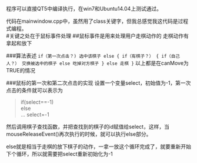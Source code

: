 程序可以直接QT5中编译执行，在win7和Ubuntu14.04上测试通过。  

代码在mainwindow.cpp中，虽然用了class关键字，但我总感觉我这代码是过程式编程。  
#关键之处在于鼠标事件处理
##鼠标事件是用来处理用户走棋动作的
走棋动作有拿起和放下  

###算法表述
`
    	if（第一次点击？)
    		选中该棋子
    	else
    	{
    		if（有棋子？）
    		{
    			if（自己人？）
    				交换被选中的棋子
    			else
    				吃掉对方棋子
    		}
    		else
    			走棋
    	}
`
以上都是在canMove为TRUE的情况

###鼠标的第一次和第二次点击的实现
设置一个变量select，初始值为-1，第一次点击的条件就可以表示为
>if(select==-1)  
>else  
>    ...
>    select=-1

然后调用棋子查找函数，并把查找到的棋子的id赋值给select，这样，当mouseReleaseEvent()再次执行的时候，就可以执行else部分。
  
else就是相当于走棋的放下棋子的动作，一拿一放这个循环完成了，就要重新开始下个循环，所以就需要把select重新初始化为-1
